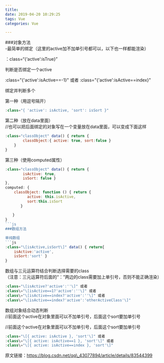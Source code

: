 ```yaml
---
title: 
date: 2019-04-20 10:29:25
tags: Vue
categories: Vue

---
```

###对象方法  
\-最简单的绑定（这里的active加不加单引号都可以，以下也一样都能渲染）

：class=“{‘active’:isTrue}”

判断是否绑定一个active

:class\="{'active':isActive==-1}" 或者
:class\="{'active':isActive==index}"

绑定并判断多个

第一种（用逗号隔开）
```js
:class="{ 'active': isActive, 'sort': isSort }"
```
第二种（放在data里面）  
//也可以把后面绑定的对象写在一个变量放在data里面，可以变成下面这样
```js
:class="classObject" data() { return {
        classObject:{ active: true, sort:false }
    }
}
```

第三种（使用computed属性）
```js
:class="classObject" data() { return {
        isActive: true,
        isSort: false }
},
computed: {
    classObject: function () { return {
          active: this.isActive,
          sort:this.isSort
       }
          
　　}
} 
```js
###数组方法

单纯数组
```js
:class="\[isActive,isSort\]" data() { return{
    isActive:'active',
    isSort:'sort' }
}
```
数组与三元运算符结合判断选择需要的class  
（注意：三元运算符后面的“：”两边的class需要加上单引号，否则不能正确渲染）
```js
:class="\[isActive?'active':''\]" 或者
:class\="\[isActive==1?'active':''\]" 或者
:class\="\[isActive==index?'active':''\]" 或者
:class\="\[isActive==index?'active':'otherActiveClass'\]"
```
数组对象结合动态判断  
//前面这个active在对象里面可以不加单引号，后面这个sort要加单引号

//前面这个active在对象里面可以不加单引号，后面这个sort要加单引号
```js
:class="\[{ active: isActive }, 'sort'\]" 或者
:class\="\[{ active: isActive==1 }, 'sort'\]" 或者
:class\="\[{ active: isActive==index }, 'sort'\]"  
```
原文链接：https://blog.csdn.net/qq\_43077894/article/details/83544399